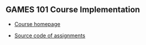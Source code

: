 ## GAMES 101 Course Implementation

* [Course homepage](https://sites.cs.ucsb.edu/~lingqi/teaching/games101.html)

* [Source code of assignments](http://games-cn.org/forums/topic/allhw/)